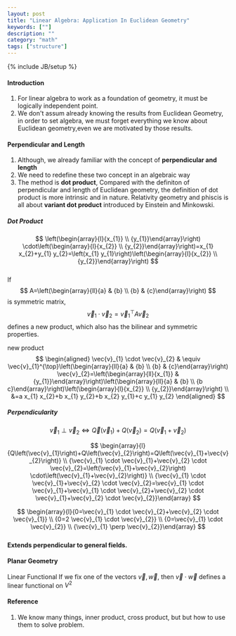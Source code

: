 ```yaml
---
layout: post
title: "Linear Algebra: Application In Euclidean Geometry"
keywords: [""]
description: ""
category: "math"
tags: ["structure"]
---
```

{% include JB/setup %}

#### Introduction
1. For linear algebra to work as a foundation of geometry, it must be logically
independent point.
2. We don't assum already knowing the results from Euclidean Geometry, in order
   to set algebra, we must forget everything we know about Euclidean
   geometry,even we are motivated by those results.



#### Perpendicular and Length
1. Although, we already familiar with the concept of **perpendicular and length**
2. We need to redefine these two concept in an algebraic way
3. The method is **dot product**, Compared with the definiton of perpendicular
   and length of Euclidean geometry, the definition of dot product is more
   intrinsic and in nature. 
Relativity geometry and phiscis is all about **variant dot product** introduced
by Einstein and Minkowski.

##### Dot Product
$$
\left(\begin{array}{l}{x_{1}} \\ {y_{1}}\end{array}\right)
\cdot\left(\begin{array}{l}{x_{2}} \\ {y_{2}}\end{array}\right)=x_{1}
x_{2}+y_{1} y_{2}=\left(x_{1} y_{1}\right)\left(\begin{array}{l}{x_{2}} \\
{y_{2}}\end{array}\right)
$$ <br />
If $$
A=\left(\begin{array}{ll}{a} & {b} \\ {b} & {c}\end{array}\right)
$$ is symmetric matrix, $$
\vec{v}_{1} \cdot \vec{v}_{2}=\vec{v}_{1}^{\top} A \vec{v}_{2}
$$defines a new product, which also has the bilinear and
symmetric properties. <br />

new product
$$
\begin{aligned} \vec{v}_{1} \cdot \vec{v}_{2} & \equiv
\vec{v}_{1}^{\top}\left(\begin{array}{ll}{a} & {b} \\ {b} &
{c}\end{array}\right) \vec{v}_{2}=\left(\begin{array}{ll}{x_{1}} &
{y_{1}}\end{array}\right)\left(\begin{array}{ll}{a} & {b} \\ {b
c}\end{array}\right)\left(\begin{array}{l}{x_{2}} \\ {y_{2}}\end{array}\right)
\\ &=a x_{1} x_{2}+b x_{1} y_{2}+b x_{2} y_{1}+c y_{1} y_{2} \end{aligned}
$$

##### Perpendicularity
$$
\vec{v}_{1} \perp \vec{v}_{2} \Leftrightarrow
\vec{Q}\left(\vec{v}_{1}\right)+Q\left(\vec{v}_{2}\right)=Q\left(\vec{v}_{1}+\vec{v}_{2}\right)
$$

$$
\begin{array}{l}{Q\left(\vec{v}_{1}\right)+Q\left(\vec{v}_{2}\right)=Q\left(\vec{v}_{1}+\vec{v}_{2}\right)}
\\ {\vec{v}_{1} \cdot \vec{v}_{1}+\vec{v}_{2} \cdot
\vec{v}_{2}=\left(\vec{v}_{1}+\vec{v}_{2}\right)
\cdot\left(\vec{v}_{1}+\vec{v}_{2}\right)} \\ {\vec{v}_{1} \cdot
\vec{v}_{1}+\vec{v}_{2} \cdot \vec{v}_{2}=\vec{v}_{1} \cdot
\vec{v}_{1}+\vec{v}_{1} \cdot \vec{v}_{2}+\vec{v}_{2} \cdot
\vec{v}_{1}+\vec{v}_{2} \cdot \vec{v}_{2}}\end{array}
$$

$$
\begin{array}{l}{0=\vec{v}_{1} \cdot \vec{v}_{2}+\vec{v}_{2} \cdot \vec{v}_{1}}
\\ {0=2 \vec{v}_{1} \cdot \vec{v}_{2}} \\ {0=\vec{v}_{1} \cdot \vec{v}_{2}} \\
{\vec{v}_{1} \perp \vec{v}_{2}}\end{array}
$$ <br />
**Extends perpendicular  to general fields.**

#### Planar Geometry
Linear Functional
If we fix one of the vectors $\vec{v},\vec{w}$, then $\vec{v} \cdot \vec{w}$
defines a linear functional on $V^2$
#### Reference
1. We know many things, inner product, cross product, but but how to use them to
   solve problem.


